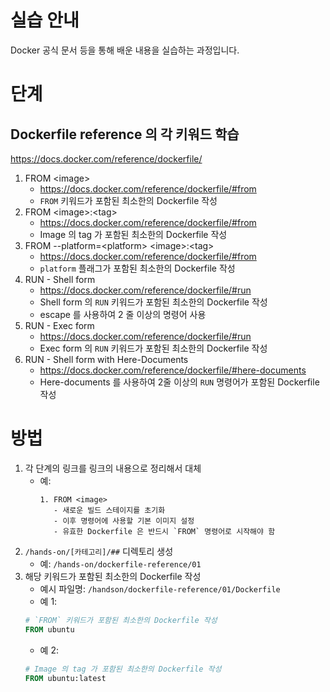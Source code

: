 # 실습 안내

Docker 공식 문서 등을 통해 배운 내용을 실습하는 과정입니다.

# 단계

## Dockerfile reference 의 각 키워드 학습

https://docs.docker.com/reference/dockerfile/

1. FROM \<image\>
    - https://docs.docker.com/reference/dockerfile/#from
    - `FROM` 키워드가 포함된 최소한의 Dockerfile 작성
2. FROM \<image\>:\<tag\>
    - https://docs.docker.com/reference/dockerfile/#from
    - Image 의 tag 가 포함된 최소한의 Dockerfile 작성
3. FROM --platform=\<platform\> \<image\>:\<tag\>
   - https://docs.docker.com/reference/dockerfile/#from
   - `platform` 플래그가 포함된 최소한의 Dockerfile 작성
4. RUN - Shell form
   - https://docs.docker.com/reference/dockerfile/#run
   - Shell form 의 `RUN` 키워드가 포함된 최소한의 Dockerfile 작성
   - escape 를 사용하여 2 줄 이상의 명령어 사용
5. RUN - Exec form
   - https://docs.docker.com/reference/dockerfile/#run
   - Exec form 의 `RUN` 키워드가 포함된 최소한의 Dockerfile 작성
6. RUN - Shell form with Here-Documents
   - https://docs.docker.com/reference/dockerfile/#here-documents
   - Here-documents 를 사용하여 2줄 이상의 `RUN` 명령어가 포함된 Dockerfile 작성

# 방법

1. 각 단계의 링크를 링크의 내용으로 정리해서 대체
    - 예:
      ```
      1. FROM <image>
         - 새로운 빌드 스테이지를 초기화
         - 이후 명령어에 사용할 기본 이미지 설정
         - 유효한 Dockerfile 은 반드시 `FROM` 명령어로 시작해야 함
      ```
2. `/hands-on/[카테고리]/##` 디렉토리 생성
    - 예: `/hands-on/dockerfile-reference/01`
3. 해당 키워드가 포함된 최소한의 Dockerfile 작성
   - 예시 파일명: `/handson/dockerfile-reference/01/Dockerfile`
    - 예 1:
   ```Dockerfile
   # `FROM` 키워드가 포함된 최소한의 Dockerfile 작성
   FROM ubuntu
   ```
    - 예 2:
   ```Dockerfile
   # Image 의 tag 가 포함된 최소한의 Dockerfile 작성
   FROM ubuntu:latest
   ```
